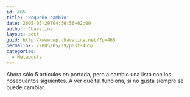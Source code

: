 ```yaml
---
id: 465
title: 'Pequeño cambio'
date: 2005-05-29T04:56:56+02:00
author: Chavalina
layout: post
guid: http://www.wp.chavalina.net/?p=465
permalink: /2005/05/29/post-465/
categories:
  - Metaposts
---
```

Ahora sólo 5 artículos en portada, pero a cambio una lista con los nosecuántos siguientes. A ver qué tal funciona, si no gusta siempre se puede cambiar.